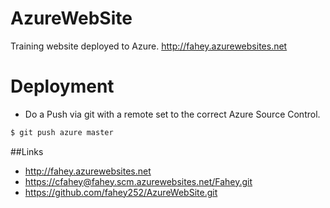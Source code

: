 # AzureWebSite

Training website deployed to Azure.  <http://fahey.azurewebsites.net>

# Deployment
  * Do a Push via git with a remote set to the correct Azure Source Control.
  ```bash
  $ git push azure master
  ```

##Links
  * <http://fahey.azurewebsites.net>
  * <https://cfahey@fahey.scm.azurewebsites.net/Fahey.git>
  * <https://github.com/fahey252/AzureWebSite.git>